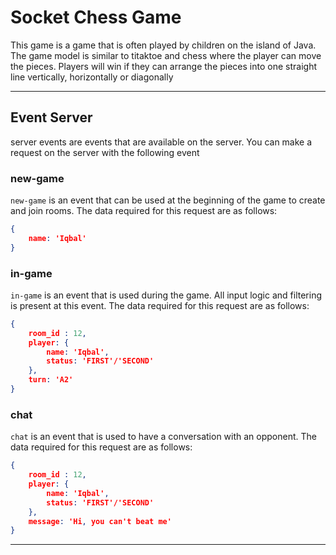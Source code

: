 # Socket Chess Game 
This game is a game that is often played by children on the island of Java. The game model is similar to titaktoe and chess where the player can move the pieces. Players will win if they can arrange the pieces into one straight line vertically, horizontally or diagonally

---

## Event Server

server events are events that are available on the server. You can make a request on the server with the following event


### new-game

`new-game` is an event that can be used at the beginning of the game to create and join rooms. The data required for this request are as follows:

```json
{
    name: 'Iqbal'
}
```


### in-game

`in-game` is an event that is used during the game. All input logic and filtering is present at this event. The data required for this request are as follows:

```json
{
    room_id : 12,
    player: {
        name: 'Iqbal',
        status: 'FIRST'/'SECOND'
    },
    turn: 'A2'
}
```


### chat

`chat` is an event that is used to have a conversation with an opponent. The data required for this request are as follows:

```json
{
    room_id : 12,
    player: {
        name: 'Iqbal',
        status: 'FIRST'/'SECOND'
    },
    message: 'Hi, you can't beat me'
}
```

---